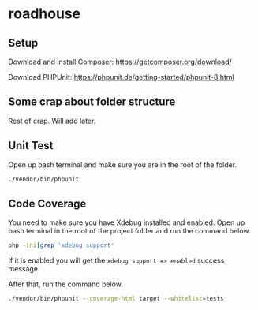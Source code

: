# roadhouse

## Setup

Download and install Composer: <https://getcomposer.org/download/>

Download PHPUnit: <https://phpunit.de/getting-started/phpunit-8.html>

## Some crap about folder structure

Rest of crap. Will add later.

## Unit Test

Open up bash terminal and make sure you are in the root of the folder.

```bash
./vendor/bin/phpunit
```

## Code Coverage

You need to make sure you have Xdebug installed and enabled. Open up bash terminal in the root of the project folder and run the command below.

```bash
php -ini|grep 'xdebug support'
```

If it is enabled you will get the `xdebug support => enabled` success message.

After that, run the command below.

```bash
./vendor/bin/phpunit --coverage-html target --whitelist=tests
```